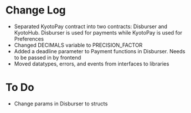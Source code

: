# Change Log

- Separated KyotoPay contract into two contracts: Disburser and KyotoHub. 
Disburser is used for payments while KyotoPay is used for Preferences
- Changed DECIMALS variable to PRECISION_FACTOR
- Added a deadline parameter to Payment functions in Disburser. Needs to be passed in by frontend
- Moved datatypes, errors, and events from interfaces to libraries

# To Do
- Change params in Disburser to structs